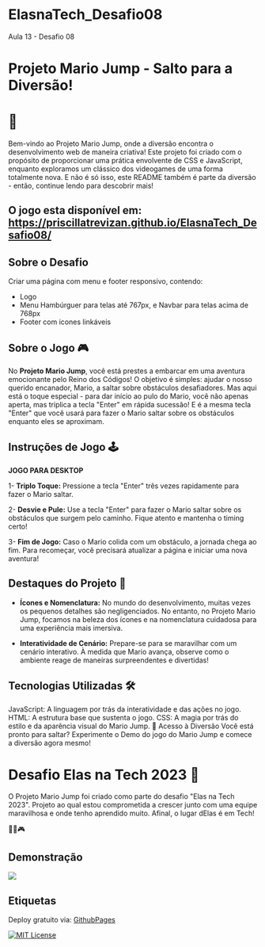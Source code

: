 # ElasnaTech_Desafio08
Aula 13 - Desafio 08

# Projeto Mario Jump - Salto para a Diversão!  
# 🍄

Bem-vindo ao Projeto Mario Jump, onde a diversão encontra o desenvolvimento web de maneira criativa! Este projeto foi criado com o propósito de proporcionar uma prática envolvente de CSS e JavaScript, enquanto exploramos um clássico dos videogames de uma forma totalmente nova. E não é só isso, este README também é parte da diversão - então, continue lendo para descobrir mais!

## O jogo esta disponível em: https://priscillatrevizan.github.io/ElasnaTech_Desafio08/ 

## Sobre o Desafio

Criar uma página com menu e footer responsivo, contendo:
- Logo
- Menu Hambúrguer para telas até 767px, e Navbar para telas acima de 768px
- Footer com icones linkáveis

## Sobre o Jogo  🎮

 No **Projeto Mario Jump**, você está prestes a embarcar em uma aventura emocionante pelo Reino dos Códigos! O objetivo é simples: ajudar o nosso querido encanador, Mario, a saltar sobre obstáculos desafiadores. Mas aqui está o toque especial - para dar início ao pulo do Mario, você não apenas aperta, mas triplica a tecla "Enter" em rápida sucessão! E é a mesma tecla "Enter" que você usará para fazer o Mario saltar sobre os obstáculos enquanto eles se aproximam.

## Instruções de Jogo 🕹️

**JOGO PARA DESKTOP**

1- **Triplo Toque:** Pressione a tecla "Enter" três vezes rapidamente para fazer o Mario saltar.

2- **Desvie e Pule:** Use a tecla "Enter" para fazer o Mario saltar sobre os obstáculos que surgem pelo caminho. Fique atento e mantenha o timing certo!

3- **Fim de Jogo:** Caso o Mario colida com um obstáculo, a jornada chega ao fim. Para recomeçar, você precisará atualizar a página e iniciar uma nova aventura!


## Destaques do Projeto 🌟

- **Ícones e Nomenclatura:**  No mundo do desenvolvimento, muitas vezes os pequenos detalhes são negligenciados. No entanto, no Projeto Mario Jump, focamos na beleza dos ícones e na nomenclatura cuidadosa para uma experiência mais imersiva.

- **Interatividade de Cenário:** Prepare-se para se maravilhar com um cenário interativo. À medida que Mario avança, observe como o ambiente reage de maneiras surpreendentes e divertidas!


## Tecnologias Utilizadas 🛠️ 
JavaScript: A linguagem por trás da interatividade e das ações no jogo.
HTML: A estrutura base que sustenta o jogo.
CSS: A magia por trás do estilo e da aparência visual do Mario Jump.
🔗 Acesso à Diversão
Você está pronto para saltar? Experimente o Demo do jogo do Mario Jump e comece a diversão agora mesmo!


#  Desafio Elas na Tech 2023 🚀

O Projeto Mario Jump foi criado como parte do desafio "Elas na Tech 2023". Projeto ao qual estou comprometida a crescer junto com uma equipe maravilhosa e onde tenho aprendido muito. Afinal, o lugar dElas é em Tech!

🚀🍄🎮




## Demonstração


<img src="assets/MarioJump.gif">


## Etiquetas

Deploy gratuito via: [GithubPages](https://github.com/)

[![MIT License](https://img.shields.io/badge/License-MIT-green.svg)](https://choosealicense.com/licenses/mit/)

